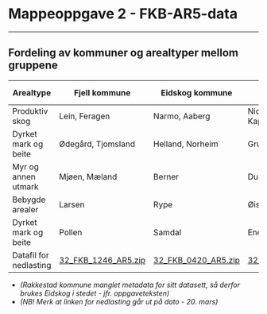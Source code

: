# Mappeoppgave 2 - FKB-AR5-data
---


## Fordeling av kommuner og arealtyper mellom gruppene

Arealtype |Fjell kommune |Eidskog kommune |Lillehammer kommune |Brønnøy kommune
-- |-- |-- |-- |--
Produktiv skog |Lein, Feragen |Narmo, Aaberg |Nicolaisen, Kappelslåen |Riiser, Löfstrand, Harstad
Dyrket mark og beite |Ødegård, Tjomsland |Helland, Norheim |Grumstad, Olafsen |Bjørnevik, Bjørnstad
Myr og annen utmark |Mjøen, Mæland |Berner |Dunlop |Dyve
Bebygde arealer |Larsen |Rype |Øistad |Kristensen
Dyrket mark og beite |Pollen |Samdal |Enerstvedt |
Datafil for nedlasting |[32_FKB_1246_AR5.zip](https://filesender.uninett.no/beta/?s=download&token=ab9ab3cc-7d91-baf0-c113-776425c50e3a) |[32_FKB_0420_AR5.zip](https://filesender.uninett.no/beta/?s=download&token=72428c21-4211-e98f-3f9f-523b282a92a5) |[32_FKB_0501_AR5.zip](https://filesender.uninett.no/beta/?s=download&token=1d9dc9ca-07a7-2261-8cf0-597d1d371e7d) |[33_FKB_1813_AR5.zip](https://filesender.uninett.no/beta/?s=download&token=f6dedd2d-d43e-75b2-528f-bf7ec6af4ed5)

- *(Rakkestad kommune manglet metadata for sitt datasett, så derfor brukes Eidskog i stedet - jfr. oppgaveteksten)*
- *(NB! Merk at linken for nedlasting går ut på dato - 20. mars)*

